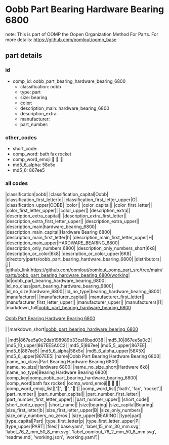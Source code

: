 # Oobb Part Bearing Hardware Bearing 6800  

note: This is part of OOMP the Oopen Organization Method For Parts. For more details: https://github.com/oomlout/oomp_base

##  part details





### id
* oomp_id: oobb_part_bearing_hardware_bearing_6800
  * classification: oobb
  * type: part
  * size: bearing
  * color: 
  * description_main: hardware_bearing_6800
  * description_extra: 
  * manufacturer: 
  * part_number: 

### other_codes
* short_code: 
* oomp_word: bath fax rocket
* oomp_word_emoji :bath: :fax: :rocket:
* md5_6_alpha: 58x5x
* md5_6: 867ee5

### all codes 
|classification|oobb|
|classification_capital|Oobb|
|classification_first_letter|o|
|classification_first_letter_upper|O|
|classification_upper|OOBB|
|color||
|color_capital||
|color_first_letter||
|color_first_letter_upper||
|color_upper||
|description_extra||
|description_extra_capital||
|description_extra_first_letter||
|description_extra_first_letter_upper||
|description_extra_upper||
|description_main|hardware_bearing_6800|
|description_main_capital|Hardware Bearing 6800|
|description_main_first_letter|h|
|description_main_first_letter_upper|H|
|description_main_upper|HARDWARE_BEARING_6800|
|description_only_numbers|6800|
|description_only_numbers_short|6k8|
|description_or_color|6k8|
|description_or_color_upper|6K8|
|directory|parts/oobb_part_bearing_hardware_bearing_6800|
|distributors|[]|
|github_link|https://github.com/oomlout/oomlout_oomp_part_src/tree/main/parts/oobb_part_bearing_hardware_bearing_6800/working|
|id|oobb_part_bearing_hardware_bearing_6800|
|id_no_class|part_bearing_hardware_bearing_6800|
|id_no_size|hardware_6800|
|id_no_type|bearing_hardware_bearing_6800|
|manufacturer||
|manufacturer_capital||
|manufacturer_first_letter||
|manufacturer_first_letter_upper||
|manufacturer_upper||
|manufacturers|[]|
|markdown_full|[oobb_part_bearing_hardware_bearing_6800](https://github.com/oomlout/oomlout_oomp_part_src/tree/main/parts/oobb_part_bearing_hardware_bearing_6800/working)<br>[](https://github.com/oomlout/oomlout_oomp_part_src/tree/main/parts/oobb_part_bearing_hardware_bearing_6800/working)<br>[Oobb Part Bearing Hardware Bearing 6800](https://github.com/oomlout/oomlout_oomp_part_src/tree/main/parts/oobb_part_bearing_hardware_bearing_6800/working)<br><br>|
|markdown_short|[oobb_part_bearing_hardware_bearing_6800](https://github.com/oomlout/oomlout_oomp_part_src/tree/main/parts/oobb_part_bearing_hardware_bearing_6800/working)<br><br>|
|md5|867ee5a0c2dab198989b33ca18bad038|
|md5_10|867ee5a0c2|
|md5_10_upper|867EE5A0C2|
|md5_5|867ee|
|md5_5_upper|867EE|
|md5_6|867ee5|
|md5_6_alpha|58x5x|
|md5_6_alpha_upper|58X5X|
|md5_6_upper|867EE5|
|name|Oobb Part Bearing Hardware Bearing 6800|
|name_no_class|Part Bearing Hardware Bearing 6800|
|name_no_size|Hardware 6800|
|name_no_size_short|Hardware 6k8|
|name_no_type|Bearing Hardware Bearing 6800|
|oomp_key|oomp_oobb_part_bearing_hardware_bearing_6800|
|oomp_word|bath fax rocket|
|oomp_word_emoji|:bath: :fax: :rocket:|
|oomp_word_emoji_list|[':bath:', ':fax:', ':rocket:']|
|oomp_word_list|['bath', 'fax', 'rocket']|
|part_number||
|part_number_capital||
|part_number_first_letter||
|part_number_first_letter_upper||
|part_number_upper||
|short_code||
|short_code_upper||
|short_name||
|size|bearing|
|size_capital|Bearing|
|size_first_letter|b|
|size_first_letter_upper|B|
|size_only_numbers||
|size_only_numbers_no_zeros||
|size_upper|BEARING|
|type|part|
|type_capital|Part|
|type_first_letter|p|
|type_first_letter_upper|P|
|type_upper|PART|
|files|['base.yaml', 'label_15_mm_30_mm.svg', 'label_76_2_mm_50_8_mm.svg', 'label_oomlout_76_2_mm_50_8_mm.svg', 'readme.md', 'working.json', 'working.yaml']|
